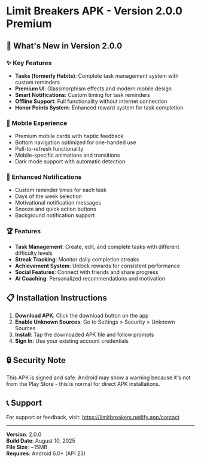 # Limit Breakers APK - Version 2.0.0 Premium

## 📱 What's New in Version 2.0.0

### ✨ Key Features
- **Tasks (formerly Habits)**: Complete task management system with custom reminders
- **Premium UI**: Glassmorphism effects and modern mobile design
- **Smart Notifications**: Custom timing for task reminders
- **Offline Support**: Full functionality without internet connection
- **Honor Points System**: Enhanced reward system for task completion

### 🎨 Mobile Experience
- Premium mobile cards with haptic feedback
- Bottom navigation optimized for one-handed use
- Pull-to-refresh functionality
- Mobile-specific animations and transitions
- Dark mode support with automatic detection

### 🔔 Enhanced Notifications
- Custom reminder times for each task
- Days of the week selection
- Motivational notification messages
- Snooze and quick action buttons
- Background notification support

### 🏆 Features
- **Task Management**: Create, edit, and complete tasks with different difficulty levels
- **Streak Tracking**: Monitor daily completion streaks
- **Achievement System**: Unlock rewards for consistent performance
- **Social Features**: Connect with friends and share progress
- **AI Coaching**: Personalized recommendations and motivation

## 📋 Installation Instructions

1. **Download APK**: Click the download button on the app
2. **Enable Unknown Sources**: Go to Settings > Security > Unknown Sources
3. **Install**: Tap the downloaded APK file and follow prompts
4. **Sign In**: Use your existing account credentials

## 🔒 Security Note
This APK is signed and safe. Android may show a warning because it's not from the Play Store - this is normal for direct APK installations.

## 📞 Support
For support or feedback, visit: https://limitbreakers.netlify.app/contact

---
**Version**: 2.0.0  
**Build Date**: August 10, 2025  
**File Size**: ~15MB  
**Requires**: Android 6.0+ (API 23)
